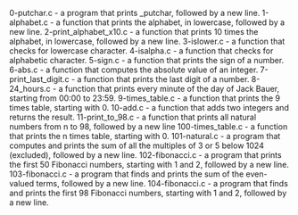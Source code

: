 0-putchar.c - a program that prints _putchar, followed by a new line.
1-alphabet.c -  a function that prints the alphabet, in lowercase, followed by a new line.
 2-print_alphabet_x10.c - a function that prints 10 times the alphabet, in lowercase, followed by a new line.
3-islower.c -  a function that checks for lowercase character.
4-isalpha.c -  a function that checks for alphabetic character.
5-sign.c -  a function that prints the sign of a number.
6-abs.c - a function that computes the absolute value of an integer.
7-print_last_digit.c -  a function that prints the last digit of a number.
8-24_hours.c -  a function that prints every minute of the day of Jack Bauer, starting from 00:00 to 23:59.
9-times_table.c - a function that prints the 9 times table, starting with 0.
10-add.c -  a function that adds two integers and returns the result.
11-print_to_98.c - a function that prints all natural numbers from n to 98, followed by a new line
100-times_table.c -  a function that prints the n times table, starting with 0.
 101-natural.c - a program that computes and prints the sum of all the multiples of 3 or 5 below 1024 (excluded), followed by a new line.
102-fibonacci.c - a program that prints the first 50 Fibonacci numbers, starting with 1 and 2, followed by a new line.
103-fibonacci.c - a program that finds and prints the sum of the even-valued terms, followed by a new line.
104-fibonacci.c -  a program that finds and prints the first 98 Fibonacci numbers, starting with 1 and 2, followed by a new line.
